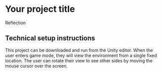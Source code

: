 # Your project title

Reflection

## Technical setup instructions

This project can be downloaded and run from the Unity editor. When the user enters game mode, they will view the environment from a single fixed location. The user can rotate their view to see other sides by moving the mouse cursor over the screen.